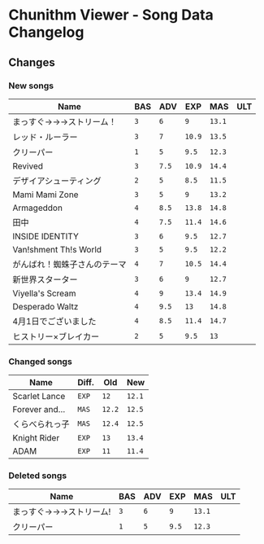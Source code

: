 # Chunithm Viewer - Song Data Changelog

## Changes

### New songs

Name|BAS|ADV|EXP|MAS|ULT
----|---|---|---|---|---
まっすぐ→→→ストリーム！|`3`|`6`|`9`|`13.1`
レッド・ルーラー|`3`|`7`|`10.9`|`13.5`
クリーパー|`1`|`5`|`9.5`|`12.3`
Revived|`3`|`7.5`|`10.9`|`14.4`
デザイアシューティング|`2`|`5`|`8.5`|`11.5`
Mami Mami Zone|`3`|`5`|`9`|`13.2`
Armageddon|`4`|`8.5`|`13.8`|`14.8`
田中|`4`|`7.5`|`11.4`|`14.6`
INSIDE IDENTITY|`3`|`6`|`9.5`|`12.7`
Van!shment Th!s World|`3`|`5`|`9.5`|`12.2`
がんばれ！蜘蛛子さんのテーマ|`4`|`7`|`10.5`|`14.4`
新世界スターター|`3`|`6`|`9`|`12.7`
Viyella's Scream|`4`|`9`|`13.4`|`14.9`
Desperado Waltz|`4`|`9.5`|`13`|`14.8`
4月1日でございました|`4`|`8.5`|`11.4`|`14.7`
ヒストリー×ブレイカー|`2`|`5`|`9.5`|`13`

### Changed songs

Name|Diff.|Old|New
----|-----|---|---
Scarlet Lance|`EXP`|`12`|`12.1`
Forever and…|`MAS`|`12.2`|`12.5`
くらべられっ子|`MAS`|`12.4`|`12.5`
Knight Rider|`EXP`|`13`|`13.4`
ADAM|`EXP`|`11`|`11.4`

### Deleted songs

Name|BAS|ADV|EXP|MAS|ULT
----|---|---|---|---|---
まっすぐ→→→ストリーム!|`3`|`6`|`9`|`13.1`
 クリーパー|`1`|`5`|`9.5`|`12.3`

